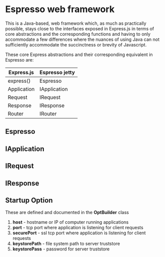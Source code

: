 # Espresso web framework

This is a Java-based, web framework which, as much as practically possible, stays close to the interfaces exposed in Express.js in terms of
core abstractions and the corresponding functions and having to only accommodate a few differences where the nuances
of using Java can not sufficiently accommodate the succinctness or brevity of Javascript.

These core Express abstractions and their corresponding equivalent in Espresso are:

| Express.js  | Espresso jetty |
|-------------|----------------|
| express()   | Espresso       |
| Application | IApplication   |
| Request     | IRequest       |
| Response    | IResponse      |
| Router      | IRouter        | 

## Espresso

## IApplication

## IRequest

## IResponse

## Startup Option

These are defined and documented in the __OptBuilder__ class

1. __host__ - hostname or IP of computer running applications
2. __port__ - tcp port where application is listening for client requests
3. __securePort__ - ssl tcp port where application is listening for client requests
4. __keystorePath__ - file system path to server truststore
5. __keystorePass__ - password for server truststore

